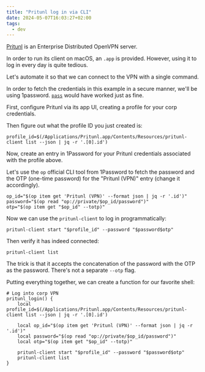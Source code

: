 ```yaml
---
title: "Pritunl log in via CLI"
date: 2024-05-07T16:03:27+02:00
tags:
  - dev
---
```


[Pritunl](https://pritunl.com/) is an Enterprise Distributed OpenVPN server.

In order to run its client on macOS, an `.app` is provided. However, using it to
log in every day is quite tedious.

Let's automate it so that we can connect to the VPN with a single command.


In order to fetch the credentials in this example in a secure manner, we'll be
using 1password. [`pass`](https://www.passwordstore.org/) would have worked just
as fine.

First, configure Pritunl via its app UI, creating a profile for your corp
credentials.

Then figure out what the profile ID you just created is:

```shell
profile_id=$(/Applications/Pritunl.app/Contents/Resources/pritunl-client list --json | jq -r '.[0].id')
```

Now, create an entry in 1Password for your Pritunl credentials associated with
the profile above.

Let's use the `op` official CLI tool from 1Password to fetch the password and
the OTP (one-time password) for the "Pritunl (VPN)" entry (change it
accordingly).

```shell
op_id="$(op item get 'Pritunl (VPN)' --format json | jq -r '.id')"
password="$(op read "op://private/$op_id/password")"
otp="$(op item get "$op_id" --totp)"
```

Now we can use the `pritunl-client` to log in programmatically:

```shell
pritunl-client start "$profile_id" --password "$password$otp"
```

Then verify it has indeed connected:

```shell
pritunl-client list
```

The trick is that it accepts the concatenation of the password with the OTP as
the password. There's not a separate `--otp` flag.

Putting everything together, we can create a function for our favorite shell:

```shell
# Log into corp VPN
pritunl_login() {
	local profile_id=$(/Applications/Pritunl.app/Contents/Resources/pritunl-client list --json | jq -r '.[0].id')

	local op_id="$(op item get 'Pritunl (VPN)' --format json | jq -r '.id')"
	local password="$(op read "op://private/$op_id/password")"
	local otp="$(op item get "$op_id" --totp)"

	pritunl-client start "$profile_id" --password "$password$otp"
	pritunl-client list
}
```
